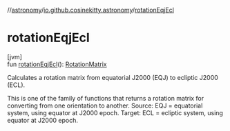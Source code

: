 //[astronomy](../../index.md)/[io.github.cosinekitty.astronomy](index.md)/[rotationEqjEcl](rotation-eqj-ecl.md)

# rotationEqjEcl

[jvm]\
fun [rotationEqjEcl](rotation-eqj-ecl.md)(): [RotationMatrix](-rotation-matrix/index.md)

Calculates a rotation matrix from equatorial J2000 (EQJ) to ecliptic J2000 (ECL).

This is one of the family of functions that returns a rotation matrix for converting from one orientation to another. Source: EQJ = equatorial system, using equator at J2000 epoch. Target: ECL = ecliptic system, using equator at J2000 epoch.
